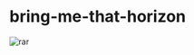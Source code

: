 # bring-me-that-horizon
<img src="https://raw.githubusercontent.com/jxckspxrrxw/bring-me-that-horizon/refs/heads/main/README.md-image.png" alt="rar">
